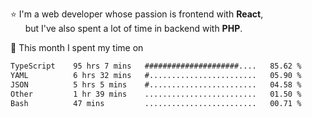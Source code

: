 ⭐ I'm a web developer whose passion is frontend with <b>React</b>,<br/>
&nbsp; &nbsp; &nbsp; but I've also spent a lot of time in backend with <b>PHP</b>.

📅 This month I spent my time on

<!--START_SECTION:waka-->

```txt
TypeScript    95 hrs 7 mins   #####################....   85.62 %
YAML          6 hrs 32 mins   #........................   05.90 %
JSON          5 hrs 5 mins    #........................   04.58 %
Other         1 hr 39 mins    .........................   01.50 %
Bash          47 mins         .........................   00.71 %
```

<!--END_SECTION:waka-->

